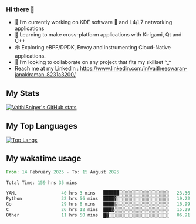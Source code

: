 ### Hi there 👋

- 🔭 I’m currently working on KDE software 💓 and L4/L7 networking applications 
- 📖 Learning to make cross-platform applications with Kirigami, Qt and C++
- 🕸️ Exploring eBPF/DPDK, Envoy and instrumenting Cloud-Native applications. 
- 👯 I’m looking to collaborate on any project that fits my skillset ^_^
- Reach me at my LinkedIn : https://www.linkedin.com/in/vaitheeswaran-janakiraman-8231a3200/

## My Stats
[![VaithiSniper's GitHub stats](https://github-readme-stats.vercel.app/api?username=VaithiSniper&hide=stars&theme=radical)](https://github.com/anuraghazra/github-readme-stats)

## My Top Languages

[![Top Langs](https://github-readme-stats.vercel.app/api/top-langs/?username=VaithiSniper&layout=compact)](https://github.com/anuraghazra/github-readme-stats)

## My wakatime usage

<!--START_SECTION:waka-->

```rust
From: 14 February 2025 - To: 15 August 2025

Total Time: 159 hrs 35 mins

YAML                 40 hrs 3 mins   ██████░░░░░░░░░░░░░░░░░░░   23.36 %
Python               32 hrs 56 mins  ████▓░░░░░░░░░░░░░░░░░░░░   19.22 %
Go                   29 hrs 8 mins   ████▒░░░░░░░░░░░░░░░░░░░░   16.99 %
C                    26 hrs 12 mins  ███▓░░░░░░░░░░░░░░░░░░░░░   15.29 %
Other                11 hrs 50 mins  █▓░░░░░░░░░░░░░░░░░░░░░░░   06.91 %
```

<!--END_SECTION:waka-->
